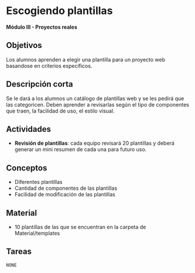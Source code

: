 # Escogiendo plantillas

**Módulo III - Proyectos reales**

## Objetivos

Los alumnos aprenden a elegir una plantilla para un proyecto web basandose en criterios
específicos.

## Descripción corta

Se le dará a los alumnos un catálogo de plantillas web y se les pedirá que las categoricen.
Deben aprender a revisarlas según el tipo de componentes que traen, la facilidad de uso,
el estilo visual.

## Actividades

* **Revisión de plantillas**: cada equipo revisará 20 plantillas y deberá generar un mini resumen de cada una para futuro uso.

## Conceptos

* Diferentes plantillas
* Cantidad de componentes de las plantillas
* Facilidad de modificación de las plantillas

## Material

* 10 plantillas de las que se encuentran en la carpeta de Material/templates

## Tareas

`NONE`
